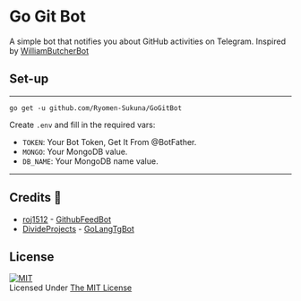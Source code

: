 # Go Git Bot

A simple bot that notifies you about GitHub activities on Telegram. Inspired by [WilliamButcherBot](https://github.com/TheHamkerCat/WilliamButcherBot)

## Set-up
-----------------
`go get -u github.com/Ryomen-Sukuna/GoGitBot`

Create `.env` and fill in the required vars:
- `TOKEN`: Your Bot Token, Get It From @BotFather.
- `MONGO`: Your MongoDB value.
- `DB_NAME`: Your MongoDB name value.
-----------------

## Credits 📍
- [roj1512](https://github.com/roj1512) - [GithubFeedBot](https://github.com/roj1512/GitHubFeedBot)
- [DivideProjects](https://github.com/DivideProjects) - [GoLangTgBot](https://github.com/DivideProjects/GoLangTgBot)

## **License**
[![MIT](https://upload.wikimedia.org/wikipedia/commons/thumb/0/0c/MIT_logo.svg/200px-MIT_logo.svg.png)](https://opensource.org/licenses/MIT)
<br>Licensed Under <a href="https://opensource.org/licenses/MIT">The MIT License</a>
